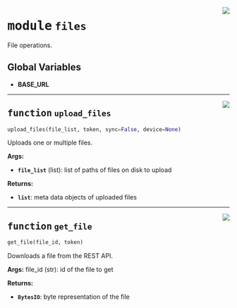 <!-- markdownlint-disable -->

<a href="../vathos/files.py#L0"><img align="right" style="float:right;" src="https://img.shields.io/badge/-source-cccccc?style=flat-square"></a>

# <kbd>module</kbd> `files`
File operations. 

**Global Variables**
---------------
- **BASE_URL**

---

<a href="../vathos/files.py#L18"><img align="right" style="float:right;" src="https://img.shields.io/badge/-source-cccccc?style=flat-square"></a>

## <kbd>function</kbd> `upload_files`

```python
upload_files(file_list, token, sync=False, device=None)
```

Uploads one or multiple files. 



**Args:**
 
 - <b>`file_list`</b> (list):  list of paths of files on disk to upload 



**Returns:**
 
 - <b>`list`</b>:  meta data objects of uploaded files 


---

<a href="../vathos/files.py#L42"><img align="right" style="float:right;" src="https://img.shields.io/badge/-source-cccccc?style=flat-square"></a>

## <kbd>function</kbd> `get_file`

```python
get_file(file_id, token)
```

Downloads a file from the REST API. 



**Args:**
 file_id (str): id of the file to get 



**Returns:**
 
 - <b>`BytesIO`</b>:  byte representation of the file 


